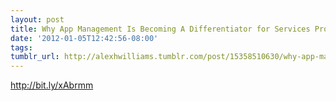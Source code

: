```yaml
---
layout: post
title: Why App Management Is Becoming A Differentiator for Services Providers
date: '2012-01-05T12:42:56-08:00'
tags: 
tumblr_url: http://alexhwilliams.tumblr.com/post/15358510630/why-app-management-is-becoming-a-differentiator-for
---
```

<p><a href="http://bit.ly/xAbrmm">http://bit.ly/xAbrmm</a></p>
